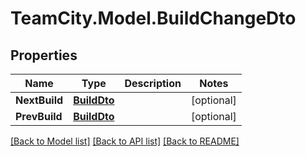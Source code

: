 # TeamCity.Model.BuildChangeDto
## Properties

Name | Type | Description | Notes
------------ | ------------- | ------------- | -------------
**NextBuild** | [**BuildDto**](BuildDto.md) |  | [optional] 
**PrevBuild** | [**BuildDto**](BuildDto.md) |  | [optional] 

[[Back to Model list]](../README.md#documentation-for-models) [[Back to API list]](../README.md#documentation-for-api-endpoints) [[Back to README]](../README.md)

